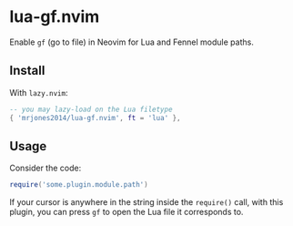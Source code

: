# lua-gf.nvim

Enable `gf` (go to file) in Neovim for Lua and Fennel module paths.

## Install

With `lazy.nvim`:

```lua
-- you may lazy-load on the Lua filetype
{ 'mrjones2014/lua-gf.nvim', ft = 'lua' },
```

## Usage

Consider the code:

```lua
require('some.plugin.module.path')
```

If your cursor is anywhere in the string inside the `require()` call,
with this plugin, you can press `gf` to open the Lua file it corresponds to.
